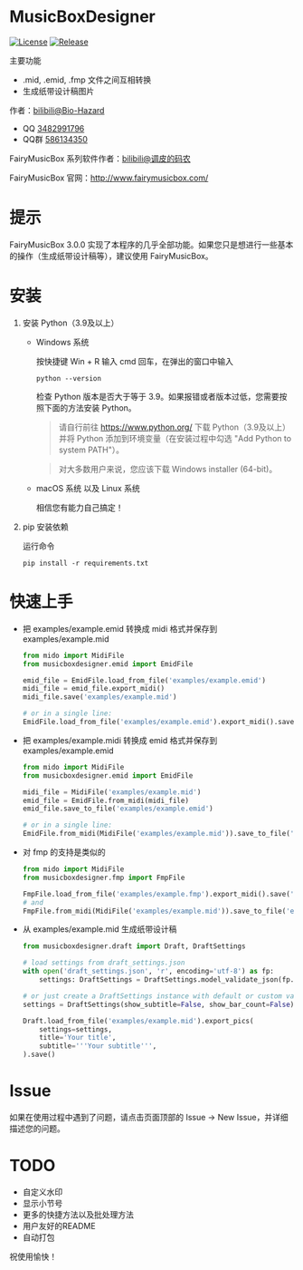 # MusicBoxDesigner
[![License](https://img.shields.io/github/license/BiologyHazard/MusicBoxDesigner?style=flat-square)](https://github.com/BiologyHazard/MusicBoxDesigner/blob/main/LICENSE)
[![Release](https://img.shields.io/github/release/BiologyHazard/MusicBoxDesigner?style=flat-square)](https://github.com/Mrs4s/go-cqhttp/releases)


主要功能

- .mid, .emid, .fmp 文件之间互相转换
- 生成纸带设计稿图片

作者：[bilibili@Bio-Hazard](https://space.bilibili.com/37179776)
- QQ [3482991796](https://wpa.qq.com/msgrd?&uin=3482991796)
- QQ群 [586134350](https://qm.qq.com/cgi-bin/qm/qr?k=aM1lRdY9HvrQW3huC81hRmCQaE7CkyXh)

FairyMusicBox 系列软件作者：[bilibili@调皮的码农](https://space.bilibili.com/40962795)

FairyMusicBox 官网：http://www.fairymusicbox.com/


# 提示

FairyMusicBox 3.0.0 实现了本程序的几乎全部功能。如果您只是想进行一些基本的操作（生成纸带设计稿等），建议使用 FairyMusicBox。


# 安装

1. 安装 Python（3.9及以上）

    - Windows 系统

        按快捷键 Win + R 输入 cmd 回车，在弹出的窗口中输入
        ```
        python --version
        ```
        检查 Python 版本是否大于等于 3.9。如果报错或者版本过低，您需要按照下面的方法安装 Python。

        > 请自行前往 https://www.python.org/ 下载 Python（3.9及以上）并将 Python 添加到环境变量（在安装过程中勾选 "Add Python to system PATH"）。

        > 对大多数用户来说，您应该下载 Windows installer (64-bit)。

    - macOS 系统 以及 Linux 系统

        相信您有能力自己搞定！

1. pip 安装依赖

    运行命令
    ```
    pip install -r requirements.txt
    ```

# 快速上手

- 把 examples/example.emid 转换成 midi 格式并保存到 examples/example.mid

    ```python
    from mido import MidiFile
    from musicboxdesigner.emid import EmidFile

    emid_file = EmidFile.load_from_file('examples/example.emid')
    midi_file = emid_file.export_midi()
    midi_file.save('examples/example.mid')

    # or in a single line:
    EmidFile.load_from_file('examples/example.emid').export_midi().save('examples/example.mid')
    ```

- 把 examples/example.midi 转换成 emid 格式并保存到 examples/example.emid

    ```python
    from mido import MidiFile
    from musicboxdesigner.emid import EmidFile

    midi_file = MidiFile('examples/example.mid')
    emid_file = EmidFile.from_midi(midi_file)
    emid_file.save_to_file('examples/example.emid')

    # or in a single line:
    EmidFile.from_midi(MidiFile('examples/example.mid')).save_to_file('examples/example.emid')
    ```

- 对 fmp 的支持是类似的

    ```python
    from mido import MidiFile
    from musicboxdesigner.fmp import FmpFile

    FmpFile.load_from_file('examples/example.fmp').export_midi().save('examples/example.mid')
    # and
    FmpFile.from_midi(MidiFile('examples/example.mid')).save_to_file('examples/example.fmp')
    ```

- 从 examples/example.mid 生成纸带设计稿

    ```python
    from musicboxdesigner.draft import Draft, DraftSettings

    # load settings from draft_settings.json
    with open('draft_settings.json', 'r', encoding='utf-8') as fp:
        settings: DraftSettings = DraftSettings.model_validate_json(fp.read())

    # or just create a DraftSettings instance with default or custom values
    settings = DraftSettings(show_subtitle=False, show_bar_count=False)

    Draft.load_from_file('examples/example.mid').export_pics(
        settings=settings,
        title='Your title',
        subtitle='''Your subtitle''',
    ).save()
    ```


# Issue

如果在使用过程中遇到了问题，请点击页面顶部的 Issue -> New Issue，并详细描述您的问题。


# TODO

- 自定义水印
- 显示小节号
- 更多的快捷方法以及批处理方法
- 用户友好的README
- 自动打包

祝使用愉快！
